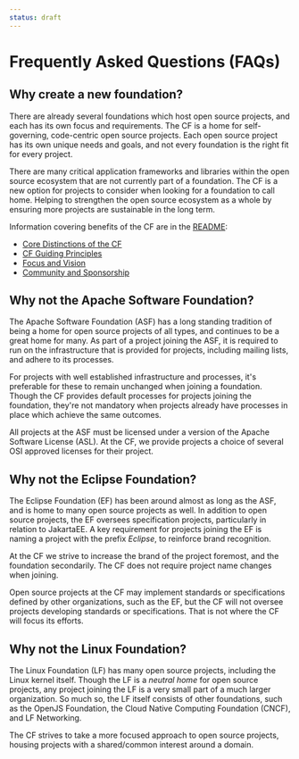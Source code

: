 ```yaml
---
status: draft
---
```


# Frequently Asked Questions (FAQs)

## Why create a new foundation?

There are already several foundations which host open source projects,
and each has its own focus and requirements.
The CF is a home for self-governing, code-centric open source projects.
Each open source project has its own unique needs and goals,
and not every foundation is the right fit for every project.

There are many critical application frameworks and libraries within the open source ecosystem that are not currently part of a foundation.
The CF is a new option for projects to consider when looking for a foundation to call home.
Helping to strengthen the open source ecosystem as a whole by ensuring more projects are sustainable in the long term.

Information covering benefits of the CF are in the [README](README.md):

- [Core Distinctions of the CF](README.md#core-distinctions-of-cf)
- [CF Guiding Principles](README.md#our-guiding-principles)
- [Focus and Vision](README.md#cfs-focus-and-vision)
- [Community and Sponsorship](README.md#community-and-sponsorship)

## Why not the Apache Software Foundation?

The Apache Software Foundation (ASF) has a long standing tradition of being a home for open source projects of all types,
and continues to be a great home for many.
As part of a project joining the ASF, it is required to run on the infrastructure that is provided for projects, including mailing lists,
and adhere to its processes.

For projects with well established infrastructure and processes, it's preferable for these to remain unchanged when joining a foundation.
Though the CF provides default processes for projects joining the foundation,
they're not mandatory when projects already have processes in place which achieve the same outcomes.

All projects at the ASF must be licensed under a version of the Apache Software License (ASL).
At the CF, we provide projects a choice of several OSI approved licenses for their project.

## Why not the Eclipse Foundation?

The Eclipse Foundation (EF) has been around almost as long as the ASF, and is home to many open source projects as well.
In addition to open source projects, the EF oversees specification projects, particularly in relation to JakartaEE.
A key requirement for projects joining the EF is naming a project with the prefix _Eclipse_,
to reinforce brand recognition.

At the CF we strive to increase the brand of the project foremost, and the foundation secondarily.
The CF does not require project name changes when joining.

Open source projects at the CF may implement standards or specifications defined by other organizations,
such as the EF, but the CF will not oversee projects developing standards or specifications.
That is not where the CF will focus its efforts.

## Why not the Linux Foundation?

The Linux Foundation (LF) has many open source projects, including the Linux kernel itself.
Though the LF is a _neutral home_ for open source projects,
any project joining the LF is a very small part of a much larger organization.
So much so, the LF itself consists of other foundations,
such as the OpenJS Foundation, the Cloud Native Computing Foundation (CNCF), and LF Networking.

The CF strives to take a more focused approach to open source projects,
housing projects with a shared/common interest around a domain.
